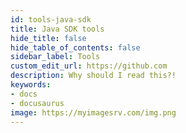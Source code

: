 ```yaml
---
id: tools-java-sdk
title: Java SDK tools
hide_title: false
hide_table_of_contents: false
sidebar_label: Tools
custom_edit_url: https://github.com
description: Why should I read this?!
keywords:
- docs
- docusaurus
image: https://myimagesrv.com/img.png
---
```

